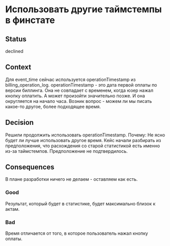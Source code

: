 # Использовать другие таймстемпы в финстате

## Status

declined

## Context
Для event_time сейчас используется operationTimestamp из billing_operation_log.
operationTimestamp - это дата первой оплаты по версии биллинга. Она не совпадает
с временем, когда юзер нажал кнопку оплатить. А может произойти значительно позже.
И она округляется на начало часа.
Возник вопрос - можем ли мы писать какое-то другое, более подходящее время.

## Decision
Решили продолжить использовать operationTimestamp. 
Почему:
Не ясно будет ли лучше использовать другое время.
Кейс начали разбирать из предположения, что расхождения со старой статистикой есть именно
из-за таймстемпов. Предположение не подтвердилось.

## Consequences
В плане разработки ничего не делаем - оставляем как есть.

### Good    
Результат, который будет в статистике, будет максимально близок к актам.

### Bad
Время отличается от того, в которое пользователь нажал кнопку оплаты.